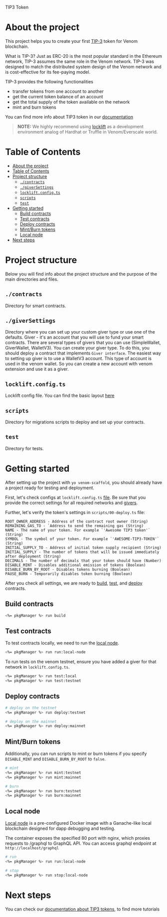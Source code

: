 TIP3 Token

# About the project

This project helps you to create your first [TIP-3](https://docs.venom.foundation/build/development-guides/how-to-create-your-own-fungible-tip-3-token/fungible-tokens-in-venom-network) token for Venom blockchain.

What is TIP-3?
Just as ERC-20 is the most popular standard in the Ethereum network, TIP-3 assumes the same role in the Venom network. TIP-3 was designed to match the distributed system design of the Venom network and is cost-effective for its fee-paying model.

TIP-3 provides the following functionalities

- transfer tokens from one account to another
- get the current token balance of an account
- get the total supply of the token available on the network
- mint and burn tokens

You can find more info about TIP3 token in our [documentation](https://docs.venom.foundation/build/development-guides/how-to-create-your-own-fungible-tip-3-token/fungible-tokens-in-venom-network)

> **NOTE:** We highly recommend using [locklift](https://github.com/broxus/locklift/) as a development environment analog of Hardhat or Truffle in Venom/Everscale world.

# Table of Contents

- [About the project](#about-the-project)
- [Table of Contents](#table-of-contents)
- [Project structure](#project-structure)
  - [`./contracts`](#contracts)
  - [`./giverSettings`](#giversettings)
  - [`locklift.config.ts`](#lockliftconfigts)
  - [`scripts`](#scripts)
  - [`test`](#test)
- [Getting started](#getting-started)
  - [Build contracts](#build-contracts)
  - [Test contracts](#test-contracts)
  - [Deploy contracts](#deploy-contracts)
  - [Mint/Burn tokens](#mintburn-tokens)
  - [Local node](#local-node)
- [Next steps](#next-steps)

# Project structure

Below you will find info about the project structure and the purpose of the main directories and files.

## `./contracts`

Directory for smart contracts.

## `./giverSettings`

Directory where you can set up your custom giver type or use one of the defaults. Giver - it's an account that you will use to fund your smart contracts. There are several types of givers that you can use (SimpleWallet, GiverWallet, WalletV3). You can create your giver type. To do this, you should deploy a contract that implements `Giver interface`.
The easiest way to setting up giver is to use a WalletV3 account. This type of account is used in the venom wallet. So you can create a new account with venom extension and use it as a giver.

## `locklift.config.ts`

Locklift config file. You can find the basic layout [here](https://docs.venom.foundation/build/development-guides/setting-up-the-venom-smart-contract-development-environment/#configuration)

## `scripts`

Directory for migrations scripts to deploy and set up your contracts.

## `test`

Directory for tests.

# Getting started

After setting up the project with `yo venom-scaffold`, you should already have a project ready for testing and deployment.

First, let's check configs at `locklift.config.ts` [file](#lockliftconfigts). Be sure that you provide the correct settings for all required networks and [givers](#giversettings).

Further, let's verify the token's settings in `scripts/00-deploy.ts` file:

```
ROOT_OWNER_ADDRESS - Address of the contract root owner (String)
REMAINING_GAS_TO - `Address to send the remaining gas (String)
NAME - The name of your token. For example `'Awesome TIP3 token'` (String)
SYMBOL - The symbol of your token. For example `'AWESOME-TIP3-TOKEN'` (String)
INITIAL_SUPPLY_TO - Address of initial token supply recipient (String)
INITIAL_SUPPLY - The number of tokens that will be issued immediately after deployment (String)
DECIMALS - The number of decimals that your token should have (Number)
DISABLE_MINT - Disables additional emission of tokens (Boolean)
DISABLE_BURN_BY_ROOT - Disables tokens burning (Boolean)
PAUSE_BURN - Temporarily disables token burning (Boolean)
```

After you check all settings, we are ready to [build](#build-contracts), [test](#test-contracts), and [deploy](#deploy-contracts) contracts.

## Build contracts

```bash
<%= pkgManager %> run build
```

## Test contracts

To test contracts locally, we need to run the [local node](#local-node).

```bash
<%= pkgManager %> run run:local-node
```

To run tests on the venom testnet, ensure you have added a giver for that network in `locklift.config.ts`.

```bash
<%= pkgManager %> run test:local
<%= pkgManager %> run test:testnet
```

## Deploy contracts

```bash
# deploy on the testnet
<%= pkgManager %> run deploy:testnet

# deploy on the mainnet
<%= pkgManager %> run deploy:mainnet
```

## Mint/Burn tokens

Additionally, you can run scripts to mint or burn tokens if you specify `DISABLE_MINT` and `DISABLE_BURN_BY_ROOT` to `false`.

```bash
# mint
<%= pkgManager %> run mint:testnet
<%= pkgManager %> run mint:mainnet

# burn
<%= pkgManager %> run burn:testnet
<%= pkgManager %> run burn:mainnet
```

## Local node

[Local node](https://hub.docker.com/r/tonlabs/local-node) is a pre-configured Docker image with a Ganache-like local blockchain designed for dapp debugging and testing.

The container exposes the specified 80 port with nginx, which proxies requests to /graphql to GraphQL API. You can access graphql endpoint at `http://localhost/graphql`

```bash
# run
<%= pkgManager %> run run:local-node

# stop
<%= pkgManager %> run stop:local-node
```

# Next steps

You can check our [documentation about TIP3 tokens](https://docs.venom.foundation/build/development-guides/how-to-create-your-own-fungible-tip-3-token/venom-in-action/simple-tokensale), to find more tutorials

